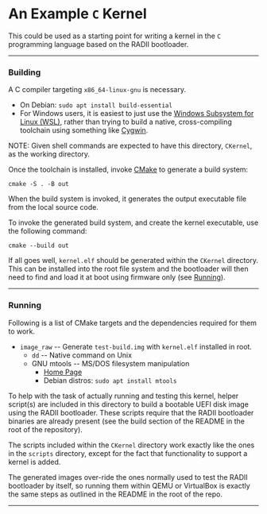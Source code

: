 # An Example `C` Kernel
This could be used as a starting point for writing a kernel in the 
`C` programming language based on the RADII bootloader.

---

### Building <a name="building"></a>
A C compiler targeting `x86_64-linux-gnu` is necessary.
- On Debian: `sudo apt install build-essential`
- For Windows users, it is easiest to just use the
  [Windows Subsystem for Linux (WSL)](https://docs.microsoft.com/en-us/windows/wsl/about),
  rather than trying to build a native, cross-compiling toolchain using something like
  [Cygwin](https://www.cygwin.com/).

NOTE: Given shell commands are expected to have this directory, `CKernel`, as the working directory.

Once the toolchain is installed, invoke [CMake](https://cmake.org/) to generate a build system:
```shell
cmake -S . -B out
```

When the build system is invoked, it generates the
  output executable file from the local source code.

To invoke the generated build system, and create the kernel executable, use the following command:
```shell
cmake --build out
```

If all goes well, `kernel.elf` should be generated within the `CKernel` directory.
  This can be installed into the root file system and the bootloader will
  then need to find and load it at boot using firmware only (see [Running](#running)).

---

### Running <a name="running"></a>
Following is a list of CMake targets and the dependencies required for them to work.

- `image_raw` \-\- Generate `test-build.img` with `kernel.elf` installed in root.
  - `dd` \-\- Native command on Unix
  - GNU mtools \-\- MS/DOS filesystem manipulation
    - [Home Page](https://www.gnu.org/software/mtools/)
    - Debian distros: `sudo apt install mtools`

To help with the task of actually running and testing this kernel,
  helper script(s) are included in this directory to build a bootable
  UEFI disk image using the RADII bootloader.
  These scripts require that the RADII bootloader binaries are already
  present (see the build section of the README in the root of the repository).

The scripts included within the `CKernel` directory work exactly like the ones in the `scripts` directory, except for the fact that functionality to support a kernel is added.

The generated images over-ride the ones normally used to test the RADII bootloader by itself, so running them within QEMU or VirtualBox is exactly the same steps as outlined in the README in the root of the repo.

---

